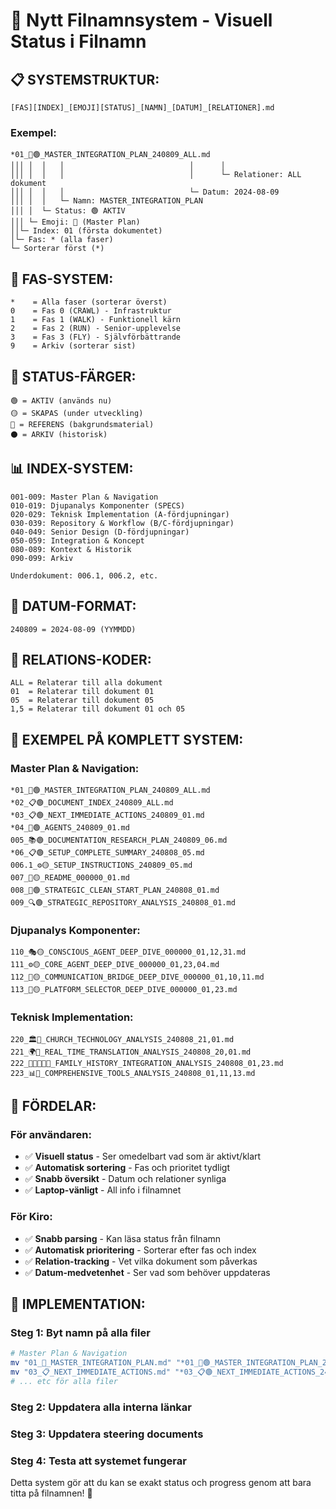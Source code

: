 # 🎯 Nytt Filnamnsystem - Visuell Status i Filnamn

## 📋 **SYSTEMSTRUKTUR:**
```
[FAS][INDEX]_[EMOJI][STATUS]_[NAMN]_[DATUM]_[RELATIONER].md
```

### **Exempel:**
```
*01_🎯🟢_MASTER_INTEGRATION_PLAN_240809_ALL.md
│││ │  │   │                            │      │
│││ │  │   │                            │      └─ Relationer: ALL dokument
│││ │  │   │                            └─ Datum: 2024-08-09
│││ │  │   └─ Namn: MASTER_INTEGRATION_PLAN
│││ │  └─ Status: 🟢 AKTIV
│││ └─ Emoji: 🎯 (Master Plan)
││└─ Index: 01 (första dokumentet)
│└─ Fas: * (alla faser)
└─ Sorterar först (*)
```

## 🎯 **FAS-SYSTEM:**
```
*    = Alla faser (sorterar överst)
0    = Fas 0 (CRAWL) - Infrastruktur
1    = Fas 1 (WALK) - Funktionell kärn
2    = Fas 2 (RUN) - Senior-upplevelse  
3    = Fas 3 (FLY) - Självförbättrande
9    = Arkiv (sorterar sist)
```

## 🎨 **STATUS-FÄRGER:**
```
🟢 = AKTIV (används nu)
🟡 = SKAPAS (under utveckling)
🔵 = REFERENS (bakgrundsmaterial)
⚫ = ARKIV (historisk)
```

## 📊 **INDEX-SYSTEM:**
```
001-009: Master Plan & Navigation
010-019: Djupanalys Komponenter (SPECS)
020-029: Teknisk Implementation (A-fördjupningar)
030-039: Repository & Workflow (B/C-fördjupningar)
040-049: Senior Design (D-fördjupningar)
050-059: Integration & Koncept
080-089: Kontext & Historik
090-099: Arkiv

Underdokument: 006.1, 006.2, etc.
```

## 📅 **DATUM-FORMAT:**
```
240809 = 2024-08-09 (YYMMDD)
```

## 🔗 **RELATIONS-KODER:**
```
ALL = Relaterar till alla dokument
01  = Relaterar till dokument 01
05  = Relaterar till dokument 05
1,5 = Relaterar till dokument 01 och 05
```

## 🎯 **EXEMPEL PÅ KOMPLETT SYSTEM:**

### **Master Plan & Navigation:**
```
*01_🎯🟢_MASTER_INTEGRATION_PLAN_240809_ALL.md
*02_📋🟢_DOCUMENT_INDEX_240809_ALL.md
*03_📋🟢_NEXT_IMMEDIATE_ACTIONS_240809_01.md
*04_🤖🟢_AGENTS_240809_01.md
005_📚🟢_DOCUMENTATION_RESEARCH_PLAN_240809_06.md
*06_📋🟢_SETUP_COMPLETE_SUMMARY_240808_05.md
006.1_⚙️🟡_SETUP_INSTRUCTIONS_240809_05.md
007_📖🟡_README_000000_01.md
008_🔄🟢_STRATEGIC_CLEAN_START_PLAN_240808_01.md
009_🔍🟢_STRATEGIC_REPOSITORY_ANALYSIS_240808_01.md
```

### **Djupanalys Komponenter:**
```
110_🎭🟡_CONSCIOUS_AGENT_DEEP_DIVE_000000_01,12,31.md
111_⚙️🟡_CORE_AGENT_DEEP_DIVE_000000_01,23,04.md
112_🌉🟡_COMMUNICATION_BRIDGE_DEEP_DIVE_000000_01,10,11.md
113_🔧🟡_PLATFORM_SELECTOR_DEEP_DIVE_000000_01,23.md
```

### **Teknisk Implementation:**
```
220_🏛️🔵_CHURCH_TECHNOLOGY_ANALYSIS_240808_21,01.md
221_🌍🔵_REAL_TIME_TRANSLATION_ANALYSIS_240808_20,01.md
222_👨‍👩‍👧‍👦🔵_FAMILY_HISTORY_INTEGRATION_ANALYSIS_240808_01,23.md
223_📊🔵_COMPREHENSIVE_TOOLS_ANALYSIS_240808_01,11,13.md
```

## 🎯 **FÖRDELAR:**

### **För användaren:**
- ✅ **Visuell status** - Ser omedelbart vad som är aktivt/klart
- ✅ **Automatisk sortering** - Fas och prioritet tydligt
- ✅ **Snabb översikt** - Datum och relationer synliga
- ✅ **Laptop-vänligt** - All info i filnamnet

### **För Kiro:**
- ✅ **Snabb parsing** - Kan läsa status från filnamn
- ✅ **Automatisk prioritering** - Sorterar efter fas och index
- ✅ **Relation-tracking** - Vet vilka dokument som påverkas
- ✅ **Datum-medvetenhet** - Ser vad som behöver uppdateras

## 🚀 **IMPLEMENTATION:**

### **Steg 1: Byt namn på alla filer**
```bash
# Master Plan & Navigation
mv "01_🎯_MASTER_INTEGRATION_PLAN.md" "*01_🎯🟢_MASTER_INTEGRATION_PLAN_240809_ALL.md"
mv "03_📋_NEXT_IMMEDIATE_ACTIONS.md" "*03_📋🟢_NEXT_IMMEDIATE_ACTIONS_240809_01.md"
# ... etc för alla filer
```

### **Steg 2: Uppdatera alla interna länkar**
### **Steg 3: Uppdatera steering documents**
### **Steg 4: Testa att systemet fungerar**

Detta system gör att du kan se exakt status och progress genom att bara titta på filnamnen! 🎯